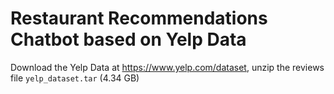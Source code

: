 # Restaurant Recommendations Chatbot based on Yelp Data

Download the Yelp Data at https://www.yelp.com/dataset, unzip the reviews file `yelp_dataset.tar` (4.34 GB)
